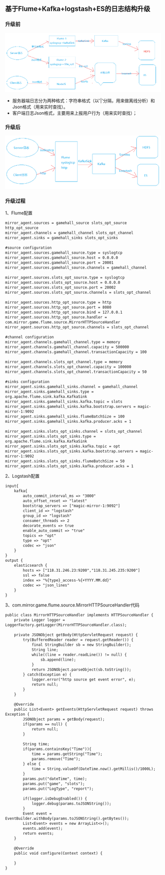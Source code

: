 ## 基于Flume+Kafka+logstash+ES的日志结构升级
### 升级前
![升级前](../images/elk/before.png)
* 服务器端日志分为两种格式：字符串格式（以'|'分隔，用来做离线分析）和Json格式（用来实时查找）。
* 客户端日志Json格式，主要用来上报用户行为（用来实时查找）；  
### 升级后
![升级前](../images/elk/after.png)

### 升级过程
1、Flume配置

	mirror_agent.sources = gamehall_source slots_opt_source http_opt_source
	mirror_agent.channels = gamehall_channel slots_opt_channel
	mirror_agent.sinks = gamehall_sinks slots_opt_sinks

	#source configuration
	mirror_agent.sources.gamehall_source.type = syslogtcp
	mirror_agent.sources.gamehall_source.host = 0.0.0.0
	mirror_agent.sources.gamehall_source.port = 20001
	mirror_agent.sources.gamehall_source.channels = gamehall_channel

	mirror_agent.sources.slots_opt_source.type = syslogtcp
	mirror_agent.sources.slots_opt_source.host = 0.0.0.0
	mirror_agent.sources.slots_opt_source.port = 20002
	mirror_agent.sources.slots_opt_source.channels = slots_opt_channel

	mirror_agent.sources.http_opt_source.type = http
	mirror_agent.sources.http_opt_source.port = 8080
	mirror_agent.sources.http_opt_source.bind = 127.0.0.1
	mirror_agent.sources.http_opt_source.handler = com.mirror.game.flume.source.MirrorHTTPSourceHandler
	mirror_agent.sources.http_opt_source.channels = slots_opt_channel

	#channel configuration
	mirror_agent.channels.gamehall_channel.type = memory
	mirror_agent.channels.gamehall_channel.capacity = 500000
	mirror_agent.channels.gamehall_channel.transactionCapacity = 100

	mirror_agent.channels.slots_opt_channel.type = memory
	mirror_agent.channels.slots_opt_channel.capacity = 100000
	mirror_agent.channels.slots_opt_channel.transactionCapacity = 50

	#sinks configuration
	mirror_agent.sinks.gamehall_sinks.channel = gamehall_channel
	mirror_agent.sinks.gamehall_sinks.type = org.apache.flume.sink.kafka.KafkaSink
	mirror_agent.sinks.gamehall_sinks.kafka.topic = slots
	mirror_agent.sinks.gamehall_sinks.kafka.bootstrap.servers = magic-mirror-1:9092
	mirror_agent.sinks.gamehall_sinks.flumeBatchSize = 100
	mirror_agent.sinks.gamehall_sinks.kafka.producer.acks = 1

	mirror_agent.sinks.slots_opt_sinks.channel = slots_opt_channel
	mirror_agent.sinks.slots_opt_sinks.type = org.apache.flume.sink.kafka.KafkaSink
	mirror_agent.sinks.slots_opt_sinks.kafka.topic = opt
	mirror_agent.sinks.slots_opt_sinks.kafka.bootstrap.servers = magic-mirror-1:9092
	mirror_agent.sinks.slots_opt_sinks.flumeBatchSize = 50
	mirror_agent.sinks.slots_opt_sinks.kafka.producer.acks = 1

2、Logstash配置
  
	input{
		kafka{
			auto_commit_interval_ms => "3000"
			auto_offset_reset => "latest"
			bootstrap_servers => ["magic-mirror-1:9092"]
			client_id => "logstash"
			group_id => "logstash"
			consumer_threads => 2
			decorate_events => true
			enable_auto_commit => "true"
			topics => "opt"
			type => "opt"
			codec => "json"
		}
	}
	output {
		elasticsearch {
			hosts => ["118.31.246.23:9200","118.31.245.235:9200"]
			ssl => false
			index => "%{type}_access-%{+YYYY.MM.dd}"
			codec => "json_lines"
		}
	}
3、com.mirror.game.flume.source.MirrorHTTPSourceHandler代码

	public class MirrorHTTPSourceHandler implements HTTPSourceHandler {
		private Logger logger = LoggerFactory.getLogger(MirrorHTTPSourceHandler.class);

		private JSONObject getBody(HttpServletRequest request) {
			try(BufferedReader reader = request.getReader()) {
				final StringBuilder sb = new StringBuilder();
				String line;
				while((line = reader.readLine()) != null) {
					sb.append(line);
				}
				return JSONObject.parseObject(sb.toString());
			} catch(Exception e) {
				logger.error("http source get event error", e);
				return null;
			}
		}

		@Override
		public List<Event> getEvents(HttpServletRequest request) throws Exception {
			JSONObject params = getBody(request);
			if(params == null) {
				return null;
			}

			String time;
			if(params.containsKey("Time")){
				time = params.getString("Time");
				params.remove("Time");
			} else {
				time = String.valueOf(DateTime.now().getMillis()/1000L);
			}
			params.put("dateTime", time);
			params.put("game", "slots");
			params.put("LogType", "report");

			if(logger.isDebugEnabled()) {
				logger.debug(params.toJSONString());
			}
			Event event = EventBuilder.withBody(params.toJSONString().getBytes());
			List<Event> events = new ArrayList<>();
			events.add(event);
			return events;
		}

		@Override
		public void configure(Context context) {

		}
	}